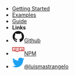 <!-- markdownlint-disable first-line-heading -->

- [Getting Started](README)
- [Examples](examples)
- [Guide](guide)
  <!-- - **TypeScript Reference WIP 2** -->
  <!-- - [Modules](tsdoc/modules) -->
  <!-- - **TypeScript Reference WIP** -->
  <!-- - [evm](tsdoc/modules/evm.md) -->
  <!-- - [index](tsdoc/modules/index.md) -->
  <!-- - [opcode](tsdoc/modules/opcode.md) -->
  <!-- - [selector](tsdoc/modules/selector.md) -->
- **Links**
- [![Github](img/github.svg)Github](https://github.com/acuarica/evm)
- [![NPM](img/npm.svg)NPM](https://www.npmjs.com/package/@acuarica/evm)
- [![Twitter](img/twitter.svg)@luismastrangelo](http://twitter.com/luismastrangelo)
